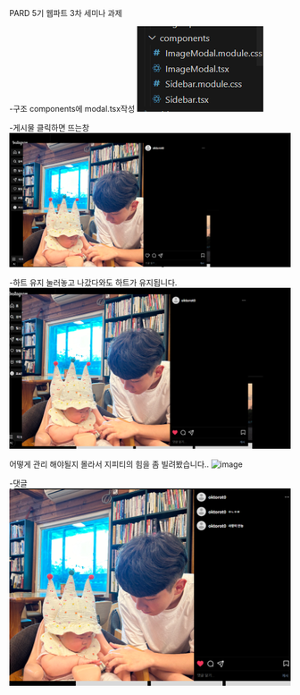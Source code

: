 PARD 5기 웹파트 3차 세미나 과제

-구조 components에 modal.tsx작성
![alt text](image-2.png)


-게시물 클릭하면 뜨는창 
![alt text](image.png)

-하트 유지
눌러놓고 나갔다와도 하트가 유지됩니다.
![alt text](image-1.png)

어떻게 관리 해야될지 몰라서 지피티의 힘을 좀 빌려봤습니다..
![image](https://github.com/user-attachments/assets/50664404-adb5-4f7f-baa4-96e37b5dd28d)


-댓글 
![alt text](image-3.png)
